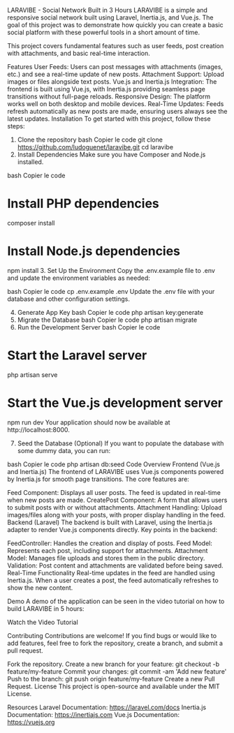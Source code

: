 LARAVIBE - Social Network Built in 3 Hours
LARAVIBE is a simple and responsive social network built using Laravel, Inertia.js, and Vue.js. The goal of this project was to demonstrate how quickly you can create a basic social platform with these powerful tools in a short amount of time.

This project covers fundamental features such as user feeds, post creation with attachments, and basic real-time interaction.

Features
User Feeds: Users can post messages with attachments (images, etc.) and see a real-time update of new posts.
Attachment Support: Upload images or files alongside text posts.
Vue.js and Inertia.js Integration: The frontend is built using Vue.js, with Inertia.js providing seamless page transitions without full-page reloads.
Responsive Design: The platform works well on both desktop and mobile devices.
Real-Time Updates: Feeds refresh automatically as new posts are made, ensuring users always see the latest updates.
Installation
To get started with this project, follow these steps:

1. Clone the repository
bash
Copier le code
git clone https://github.com/ludoguenet/laravibe.git
cd laravibe
2. Install Dependencies
Make sure you have Composer and Node.js installed.

bash
Copier le code
# Install PHP dependencies
composer install

# Install Node.js dependencies
npm install
3. Set Up the Environment
Copy the .env.example file to .env and update the environment variables as needed:

bash
Copier le code
cp .env.example .env
Update the .env file with your database and other configuration settings.

4. Generate App Key
bash
Copier le code
php artisan key:generate
5. Migrate the Database
bash
Copier le code
php artisan migrate
6. Run the Development Server
bash
Copier le code
# Start the Laravel server
php artisan serve

# Start the Vue.js development server
npm run dev
Your application should now be available at http://localhost:8000.

7. Seed the Database (Optional)
If you want to populate the database with some dummy data, you can run:

bash
Copier le code
php artisan db:seed
Code Overview
Frontend (Vue.js and Inertia.js)
The frontend of LARAVIBE uses Vue.js components powered by Inertia.js for smooth page transitions. The core features are:

Feed Component: Displays all user posts. The feed is updated in real-time when new posts are made.
CreatePost Component: A form that allows users to submit posts with or without attachments.
Attachment Handling: Upload images/files along with your posts, with proper display handling in the feed.
Backend (Laravel)
The backend is built with Laravel, using the Inertia.js adapter to render Vue.js components directly. Key points in the backend:

FeedController: Handles the creation and display of posts.
Feed Model: Represents each post, including support for attachments.
Attachment Model: Manages file uploads and stores them in the public directory.
Validation: Post content and attachments are validated before being saved.
Real-Time Functionality
Real-time updates in the feed are handled using Inertia.js. When a user creates a post, the feed automatically refreshes to show the new content.

Demo
A demo of the application can be seen in the video tutorial on how to build LARAVIBE in 5 hours:

Watch the Video Tutorial

Contributing
Contributions are welcome! If you find bugs or would like to add features, feel free to fork the repository, create a branch, and submit a pull request.

Fork the repository.
Create a new branch for your feature:
git checkout -b feature/my-feature
Commit your changes:
git commit -am 'Add new feature'
Push to the branch:
git push origin feature/my-feature
Create a new Pull Request.
License
This project is open-source and available under the MIT License.

Resources
Laravel Documentation: https://laravel.com/docs
Inertia.js Documentation: https://inertiajs.com
Vue.js Documentation: https://vuejs.org
